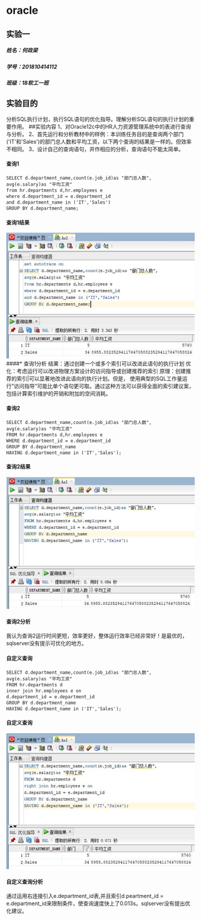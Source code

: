 # oracle
## 实验一
##### 姓名：何政梁 
##### 学号：201810414112 
##### 班级：18软工一班

## 实验目的
分析SQL执行计划，执行SQL语句的优化指导。理解分析SQL语句的执行计划的重要作用。
##实验内容
1、对Oracle12c中的HR人力资源管理系统中的表进行查询与分析。
2、首先运行和分析教材中的样例：本训练任务目的是查询两个部门('IT'和'Sales')的部门总人数和平均工资，以下两个查询的结果是一样的。但效率不相同。
3、设计自己的查询语句，并作相应的分析，查询语句不能太简单。

#### 查询1
```
SELECT d.department_name,count(e.job_id)as "部门总人数",
avg(e.salary)as "平均工资"
from hr.departments d,hr.employees e
where d.department_id = e.department_id
and d.department_name in ('IT','Sales')
GROUP BY d.department_name;
```
#### 查询1结果
![查询结果1](pict1.jpg)
####* 查询1分析
结果：通过创建一个或多个索引可以改进此语句的执行计划
优化：考虑运行可以改进物理方案设计的访问指导或创建推荐的索引
原理：创建推荐的索引|可以显著地改进此语向的执行计划。但是， 使用典型的SQL工作量运行”访问指导”可能比单个语句更可取。通过这种方法可以获得全面的索引建议案，包括计算索引维护的开销和附加的空间消耗。

####  查询2
```
SELECT d.department_name,count(e.job_id)as "部门总人数",
avg(e.salary)as "平均工资"
FROM hr.departments d,hr.employees e
WHERE d.department_id = e.department_id
GROUP BY d.department_name
HAVING d.department_name in ('IT','Sales');
```
#### 查询2结果
![查询结果2](pict2.jpg)
#### 查询2分析
我认为查询2运行时间更短，效率更好，整体运行效率已经非常好！是最优的，sqlserver没有提示可优化的地方。

#### 自定义查询
```
SELECT d.department_name,count(e.job_id)as "部门总人数",
avg(e.salary)as "平均工资"
FROM hr.departments d
inner join hr.employees e on 
d.department_id = e.department_id
GROUP BY d.department_name
HAVING d.department_name in ('IT','Sales');
```
#### 自定义查询
![自定义查询](pict3.jpg)
#### 自定义查询分析
通过运用右连接引入e.department_id表,并且索引d.peartment_id = e.department_id来限制条件，使查询速度快上了0.013s。sqlserver没有提出优化建议。